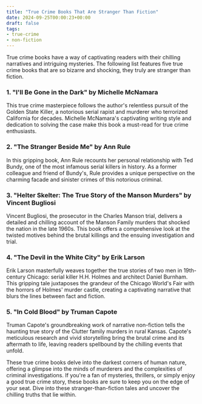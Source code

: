 ```yaml
---
title: "True Crime Books That Are Stranger Than Fiction"
date: 2024-09-25T00:00:23+00:00
draft: false
tags: 
- true-crime
- non-fiction
---
```


True crime books have a way of captivating readers with their chilling narratives and intriguing mysteries. The following list features five true crime books that are so bizarre and shocking, they truly are stranger than fiction.

### 1. "I'll Be Gone in the Dark" by Michelle McNamara

This true crime masterpiece follows the author's relentless pursuit of the Golden State Killer, a notorious serial rapist and murderer who terrorized California for decades. Michelle McNamara's captivating writing style and dedication to solving the case make this book a must-read for true crime enthusiasts.

### 2. "The Stranger Beside Me" by Ann Rule

In this gripping book, Ann Rule recounts her personal relationship with Ted Bundy, one of the most infamous serial killers in history. As a former colleague and friend of Bundy's, Rule provides a unique perspective on the charming facade and sinister crimes of this notorious criminal.

### 3. "Helter Skelter: The True Story of the Manson Murders" by Vincent Bugliosi

Vincent Bugliosi, the prosecutor in the Charles Manson trial, delivers a detailed and chilling account of the Manson Family murders that shocked the nation in the late 1960s. This book offers a comprehensive look at the twisted motives behind the brutal killings and the ensuing investigation and trial.

### 4. "The Devil in the White City" by Erik Larson

Erik Larson masterfully weaves together the true stories of two men in 19th-century Chicago: serial killer H.H. Holmes and architect Daniel Burnham. This gripping tale juxtaposes the grandeur of the Chicago World's Fair with the horrors of Holmes' murder castle, creating a captivating narrative that blurs the lines between fact and fiction.

### 5. "In Cold Blood" by Truman Capote

Truman Capote's groundbreaking work of narrative non-fiction tells the haunting true story of the Clutter family murders in rural Kansas. Capote's meticulous research and vivid storytelling bring the brutal crime and its aftermath to life, leaving readers spellbound by the chilling events that unfold.

These true crime books delve into the darkest corners of human nature, offering a glimpse into the minds of murderers and the complexities of criminal investigations. If you're a fan of mysteries, thrillers, or simply enjoy a good true crime story, these books are sure to keep you on the edge of your seat. Dive into these stranger-than-fiction tales and uncover the chilling truths that lie within.